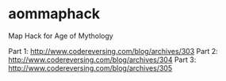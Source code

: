 # aommaphack
Map Hack for Age of Mythology

Part 1: http://www.codereversing.com/blog/archives/303
Part 2: http://www.codereversing.com/blog/archives/304
Part 3: http://www.codereversing.com/blog/archives/305
